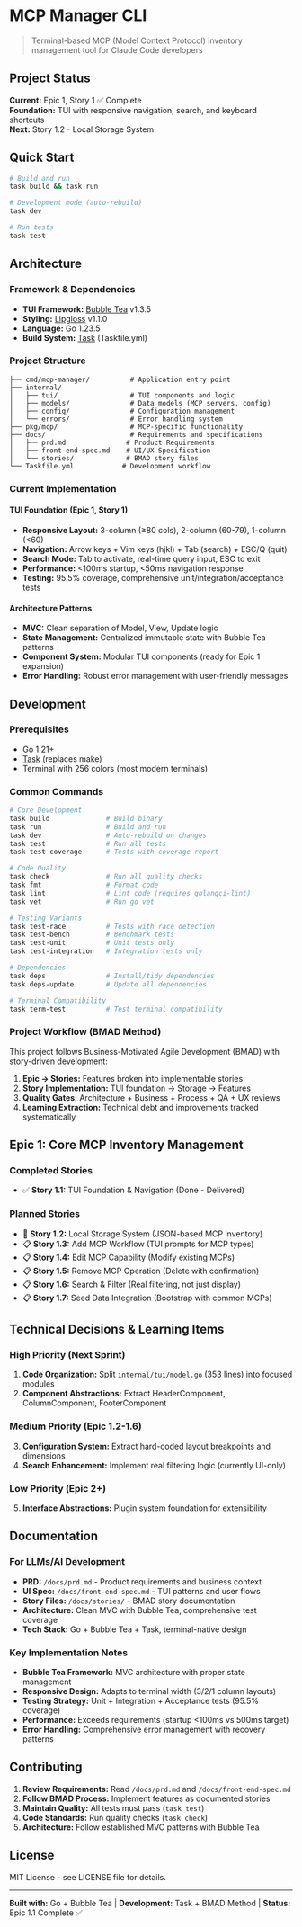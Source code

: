 # MCP Manager CLI

> Terminal-based MCP (Model Context Protocol) inventory management tool for Claude Code developers

## Project Status

**Current:** Epic 1, Story 1 ✅ Complete  
**Foundation:** TUI with responsive navigation, search, and keyboard shortcuts  
**Next:** Story 1.2 - Local Storage System  

## Quick Start

```bash
# Build and run
task build && task run

# Development mode (auto-rebuild)
task dev

# Run tests
task test
```

## Architecture

### Framework & Dependencies
- **TUI Framework:** [Bubble Tea](https://github.com/charmbracelet/bubbletea) v1.3.5
- **Styling:** [Lipgloss](https://github.com/charmbracelet/lipgloss) v1.1.0
- **Language:** Go 1.23.5
- **Build System:** [Task](https://taskfile.dev/) (Taskfile.yml)

### Project Structure
```
├── cmd/mcp-manager/          # Application entry point
├── internal/
│   ├── tui/                  # TUI components and logic
│   ├── models/               # Data models (MCP servers, config)
│   ├── config/               # Configuration management
│   └── errors/               # Error handling system
├── pkg/mcp/                  # MCP-specific functionality
├── docs/                     # Requirements and specifications
│   ├── prd.md               # Product Requirements
│   ├── front-end-spec.md    # UI/UX Specification
│   └── stories/             # BMAD story files
└── Taskfile.yml            # Development workflow
```

### Current Implementation

#### TUI Foundation (Epic 1, Story 1)
- **Responsive Layout:** 3-column (≥80 cols), 2-column (60-79), 1-column (<60)
- **Navigation:** Arrow keys + Vim keys (hjkl) + Tab (search) + ESC/Q (quit)
- **Search Mode:** Tab to activate, real-time query input, ESC to exit
- **Performance:** <100ms startup, <50ms navigation response
- **Testing:** 95.5% coverage, comprehensive unit/integration/acceptance tests

#### Architecture Patterns
- **MVC:** Clean separation of Model, View, Update logic
- **State Management:** Centralized immutable state with Bubble Tea patterns
- **Component System:** Modular TUI components (ready for Epic 1 expansion)
- **Error Handling:** Robust error management with user-friendly messages

## Development

### Prerequisites
- Go 1.21+
- [Task](https://taskfile.dev/installation/) (replaces make)
- Terminal with 256 colors (most modern terminals)

### Common Commands
```bash
# Core Development
task build              # Build binary
task run                # Build and run
task dev                # Auto-rebuild on changes
task test               # Run all tests
task test-coverage      # Tests with coverage report

# Code Quality
task check              # Run all quality checks
task fmt                # Format code
task lint               # Lint code (requires golangci-lint)
task vet                # Run go vet

# Testing Variants
task test-race          # Tests with race detection
task test-bench         # Benchmark tests
task test-unit          # Unit tests only
task test-integration   # Integration tests only

# Dependencies
task deps               # Install/tidy dependencies
task deps-update        # Update all dependencies

# Terminal Compatibility
task term-test          # Test terminal compatibility
```

### Project Workflow (BMAD Method)
This project follows Business-Motivated Agile Development (BMAD) with story-driven development:

1. **Epic → Stories:** Features broken into implementable stories
2. **Story Implementation:** TUI foundation → Storage → Features
3. **Quality Gates:** Architecture + Business + Process + QA + UX reviews
4. **Learning Extraction:** Technical debt and improvements tracked systematically

## Epic 1: Core MCP Inventory Management

### Completed Stories
- ✅ **Story 1.1:** TUI Foundation & Navigation (Done - Delivered)

### Planned Stories  
- 🔄 **Story 1.2:** Local Storage System (JSON-based MCP inventory)
- 📋 **Story 1.3:** Add MCP Workflow (TUI prompts for MCP types)
- 📋 **Story 1.4:** Edit MCP Capability (Modify existing MCPs)
- 📋 **Story 1.5:** Remove MCP Operation (Delete with confirmation)
- 📋 **Story 1.6:** Search & Filter (Real filtering, not just display)
- 📋 **Story 1.7:** Seed Data Integration (Bootstrap with common MCPs)

## Technical Decisions & Learning Items

### High Priority (Next Sprint)
1. **Code Organization:** Split `internal/tui/model.go` (353 lines) into focused modules
2. **Component Abstractions:** Extract HeaderComponent, ColumnComponent, FooterComponent

### Medium Priority (Epic 1.2-1.6)
3. **Configuration System:** Extract hard-coded layout breakpoints and dimensions
4. **Search Enhancement:** Implement real filtering logic (currently UI-only)

### Low Priority (Epic 2+)
5. **Interface Abstractions:** Plugin system foundation for extensibility

## Documentation

### For LLMs/AI Development
- **PRD:** `/docs/prd.md` - Product requirements and business context
- **UI Spec:** `/docs/front-end-spec.md` - TUI patterns and user flows  
- **Story Files:** `/docs/stories/` - BMAD story documentation
- **Architecture:** Clean MVC with Bubble Tea, comprehensive test coverage
- **Tech Stack:** Go + Bubble Tea + Task, terminal-native design

### Key Implementation Notes
- **Bubble Tea Framework:** MVC architecture with proper state management
- **Responsive Design:** Adapts to terminal width (3/2/1 column layouts)
- **Testing Strategy:** Unit + Integration + Acceptance tests (95.5% coverage)
- **Performance:** Exceeds requirements (startup <100ms vs 500ms target)
- **Error Handling:** Comprehensive error management with recovery patterns

## Contributing

1. **Review Requirements:** Read `/docs/prd.md` and `/docs/front-end-spec.md`
2. **Follow BMAD Process:** Implement features as documented stories
3. **Maintain Quality:** All tests must pass (`task test`)
4. **Code Standards:** Run quality checks (`task check`)
5. **Architecture:** Follow established MVC patterns with Bubble Tea

## License

MIT License - see LICENSE file for details.

---

**Built with:** Go + Bubble Tea | **Development:** Task + BMAD Method | **Status:** Epic 1.1 Complete ✅